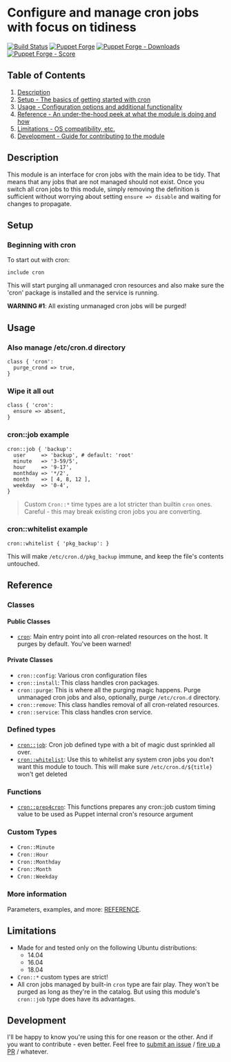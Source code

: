 # Configure and manage cron jobs with focus on tidiness

[![Build Status](https://travis-ci.org/pegasd/puppet-cron.svg?branch=master)](https://travis-ci.org/pegasd/puppet-cron)
[![Puppet Forge](https://img.shields.io/puppetforge/v/pegas/cron.svg)](https://forge.puppetlabs.com/pegas/cron)
[![Puppet Forge - Downloads](https://img.shields.io/puppetforge/dt/pegas/cron.svg)](https://forge.puppetlabs.com/pegas/cron)
[![Puppet Forge - Score](https://img.shields.io/puppetforge/f/pegas/cron.svg)](https://forge.puppetlabs.com/pegas/cron)

## Table of Contents

1. [Description](#description)
1. [Setup - The basics of getting started with cron](#setup)
1. [Usage - Configuration options and additional functionality](#usage)
1. [Reference - An under-the-hood peek at what the module is doing and how](#reference)
1. [Limitations - OS compatibility, etc.](#limitations)
1. [Development - Guide for contributing to the module](#development)

## Description

This module is an interface for cron jobs with the main idea to be tidy. That means that any jobs that are not managed
should not exist. Once you switch all cron jobs to this module, simply removing the definition is sufficient without
worrying about setting `ensure => disable` and waiting for changes to propagate.

## Setup

### Beginning with cron

To start out with cron:
```puppet
include cron
```
This will start purging all unmanaged cron resources and also make sure the 'cron' package is installed and the service is running.

**WARNING #1**: All existing unmanaged cron jobs will be purged!

## Usage

### Also manage /etc/cron.d directory
```puppet
class { 'cron':
  purge_crond => true,
}
```

### Wipe it all out
```puppet
class { 'cron':
  ensure => absent,
}
```

### cron::job example

```puppet
cron::job { 'backup':
  user     => 'backup', # default: 'root'
  minute   => '3-59/5',
  hour     => '9-17',
  monthday => '*/2',
  month    => [ 4, 8, 12 ],
  weekday  => '0-4',
}
```

> Custom `Cron::*` time types are a lot stricter than builtin `cron` ones. Careful - this may break existing cron jobs
  you are converting.

### cron::whitelist example

```puppet
cron::whitelist { 'pkg_backup': }
```
This will make `/etc/cron.d/pkg_backup` immune, and keep the file's contents untouched.

## Reference

### Classes

#### Public Classes

* [`cron`](#cron): Main entry point into all cron-related resources on the host. It purges by default. You've been warned!

#### Private Classes

* `cron::config`: Various cron configuration files
* `cron::install`: This class handles cron packages.
* `cron::purge`: This is where all the purging magic happens. Purge unmanaged cron jobs and also, optionally, purge `/etc/cron.d` directory.
* `cron::remove`: This class handles removal of all cron-related resources.
* `cron::service`: This class handles cron service.

### Defined types

* [`cron::job`](#cronjob): Cron job defined type with a bit of magic dust sprinkled all over.
* [`cron::whitelist`](#cronwhitelist): Use this to whitelist any system cron jobs you don't want this module to touch. This will make sure `/etc/cron.d/${title}` won't get deleted 

### Functions

* [`cron::prep4cron`](#cronprep4cron): This functions prepares any cron::job custom timing value to be used as Puppet internal cron's resource argument

### Custom Types

* `Cron::Minute`
* `Cron::Hour`
* `Cron::Monthday`
* `Cron::Month`
* `Cron::Weekday`

### More information

Parameters, examples, and more: [REFERENCE](REFERENCE.md).

## Limitations

* Made for and tested only on the following Ubuntu distributions:
  * 14.04
  * 16.04
  * 18.04
* `Cron::*` custom types are strict!
* All cron jobs managed by built-in `cron` type are fair play. They won't be purged as long
  as they're in the catalog. But using this module's `cron::job` type does have its advantages.

## Development

I'll be happy to know you're using this for one reason or the other. And if you want to
contribute - even better. Feel free to [submit an issue](https://github.com/pegasd/puppet-cron/issues) /
[fire up a PR](https://github.com/pegasd/puppet-cron/pulls) / whatever.

